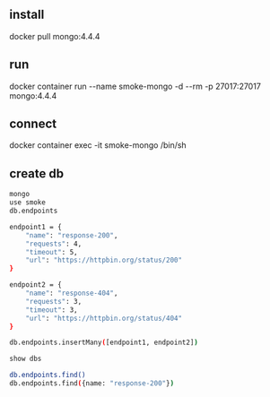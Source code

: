 ## install
docker pull mongo:4.4.4

## run 
docker container run --name smoke-mongo -d --rm -p 27017:27017 mongo:4.4.4

## connect
docker container exec -it smoke-mongo /bin/sh

## create db

```bash
mongo
use smoke
db.endpoints

endpoint1 = {
    "name": "response-200",
    "requests": 4,
    "timeout": 5,
    "url": "https://httpbin.org/status/200"
}

endpoint2 = {
    "name": "response-404",
    "requests": 3,
    "timeout": 3,
    "url": "https://httpbin.org/status/404"
}

db.endpoints.insertMany([endpoint1, endpoint2])

show dbs

db.endpoints.find()
db.endpoints.find({name: "response-200"})

```